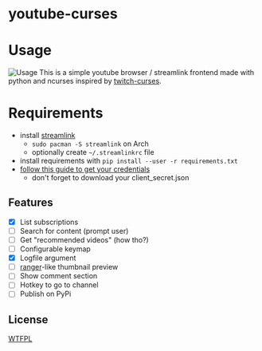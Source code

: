 # youtube-curses

# Usage

[](![Usage](https://i.imgur.com/nnIgkVr.gif))
![Usage](https://i.imgur.com/ktsrSGQ.gif)
This is a simple youtube browser / streamlink frontend made with python and ncurses inspired by [twitch-curses](https://github.com/mvrozanti/twitch-curses).

# Requirements

- install [streamlink](https://github.com/streamlink/streamlink)
  - `sudo pacman -S streamlink` on Arch
  - optionally create `~/.streamlinkrc` file
- install requirements with `pip install --user -r requirements.txt`
- [follow this guide to get your credentials](https://developers.google.com/youtube/v3/getting-started)
  - don't forget to download your client_secret.json

## Features

- [X] List subscriptions
- [ ] Search for content (prompt user)
- [ ] Get "recommended videos" (how tho?)
- [ ] Configurable keymap
- [X] Logfile argument
- [ ] [ranger](https://github.com/ranger/ranger)-like thumbnail preview
- [ ] Show comment section
- [ ] Hotkey to go to channel
- [ ] Publish on PyPi

## License

[WTFPL](https://gitlab.com/corbie/twitch-curses/blob/master/LICENSE)
